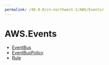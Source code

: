 ```yaml
---
permalink: /48.0.0/cn-northwest-1/AWS/Events/
---
```


# AWS.Events



* [EventBus](EventBus.md)
* [EventBusPolicy](EventBusPolicy.md)
* [Rule](Rule.md)
